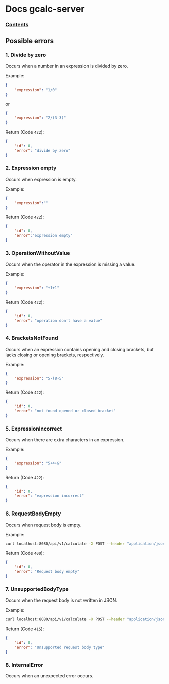 # Docs gcalc-server

### [Contents](./index.md)

## Possible errors
### 1.  Divide by zero
Occurs when a number in an expression is divided by zero.

Example:
```JSON
{
    "expression": "1/0"
}
```
or
```JSON
{
    "expression": "2/(3-3)"
}
```

Return (Code ```422```):
```JSON
{
    "id": 0,
    "error": "divide by zero"
}
```

### 2. Expression empty
Occurs when expression is empty.

Example:
```JSON
{
    "expression":""
}
```

Return (Code ```422```):
```JSON
{
    "id": 0,
    "error":"expression empty"
}
```

### 3. OperationWithoutValue
Occurs when the operator in the expression is missing a value.

Example:
```JSON
{
    "expression": "+1+1"
}
```

Return (Code ```422```):
```JSON
{
    "id": 0,
    "error": "operation don't have a value"
}
```

### 4. BracketsNotFound
Occurs when an expression contains opening and closing brackets, but lacks closing or opening brackets, respectively.

Example:
```JSON
{
    "expression": "5-(8-5"
}
```

Return (Code ```422```):
```JSON
{
    "id": 0,
    "error": "not found opened or closed bracket"
}
```

### 5. ExpressionIncorrect
Occurs when there are extra characters in an expression.

Example:
```JSON
{
    "expression": "5+4+&"
}
```

Return (Code ```422```):
```JSON
{
    "id": 0,
    "error": "expression incorrect"
}
```

### 6. RequestBodyEmpty
Occurs when request body is empty.

Example:
```Bash
curl localhost:8080/api/v1/calculate -X POST --header "application/json"
```

Return (Code ```400```):
```JSON
{
    "id": 0,
    "error": "Request body empty"
}
```

### 7. UnsupportedBodyType
Occurs when the request body is not written in JSON.

Example:
```Bash
curl localhost:8080/api/v1/calculate -X POST --header "application/json" --data "1488pashalco"
```

Return (Code ```415```):
```JSON
{
    "id": 0,
    "error": "Unsupported request body type"
}
```

### 8. InternalError
Occurs when an unexpected error occurs.

